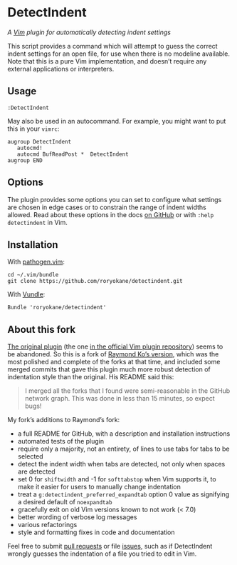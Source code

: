 # DetectIndent

*A [Vim](http://www.vim.org/) plugin for automatically detecting indent settings*

This script provides a command which will attempt to guess the correct indent settings for an open file, for use when there is no modeline available. Note that this is a pure Vim implementation, and doesn’t require any external applications or interpreters.

## Usage

    :DetectIndent

May also be used in an autocommand. For example, you might want to put this in your `vimrc`:

    augroup DetectIndent
       autocmd!
       autocmd BufReadPost *  DetectIndent
    augroup END

## Options

The plugin provides some options you can set to configure what settings are chosen in edge cases or to constrain the range of indent widths allowed. Read about these options in the docs [on GitHub](https://github.com/roryokane/detectindent/blob/master/doc/detectindent.txt) or with `:help detectindent` in Vim.

## Installation

With [pathogen.vim](https://github.com/tpope/vim-pathogen):

    cd ~/.vim/bundle
    git clone https://github.com/roryokane/detectindent.git

With [Vundle](https://github.com/gmarik/Vundle.vim):

    Bundle 'roryokane/detectindent'

## About this fork

[The original plugin](https://github.com/ciaranm/detectindent) (the one [in the official Vim plugin repository](http://www.vim.org/scripts/script.php?script_id=1171)) seems to be abandoned. So this is a fork of [Raymond Ko’s version](https://github.com/raymond-w-ko/detectindent), which was the most polished and complete of the forks at that time, and included some merged commits that gave this plugin much more robust detection of indentation style than the original. His README said this:

> I merged all the forks that I found were semi-reasonable in the GitHub network graph.
> This was done in less than 15 minutes, so expect bugs!

My fork’s additions to Raymond’s fork:

* a full README for GitHub, with a description and installation instructions
* automated tests of the plugin
* require only a majority, not an entirety, of lines to use tabs for tabs to be selected
* detect the indent width when tabs are detected, not only when spaces are detected
* set 0 for `shiftwidth` and -1 for `softtabstop` when Vim supports it, to make it easier for users to manually change indentation
* treat a `g:detectindent_preferred_expandtab` option 0 value as signifying a desired default of `noexpandtab`
* gracefully exit on old Vim versions known to not work (< 7.0)
* better wording of verbose log messages
* various refactorings
* style and formatting fixes in code and documentation

Feel free to submit [pull requests](https://github.com/roryokane/detectindent/pulls) or file [issues](https://github.com/roryokane/detectindent/issues), such as if DetectIndent wrongly guesses the indentation of a file you tried to edit in Vim.
